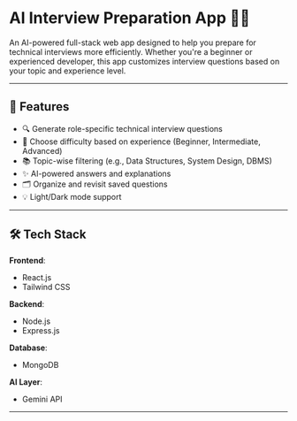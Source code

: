 # AI Interview Preparation App 🤖🎯

An AI-powered full-stack web app designed to help you prepare for technical interviews more efficiently. Whether you're a beginner or experienced developer, this app customizes interview questions based on your topic and experience level.

---

## 🚀 Features

- 🔍 Generate role-specific technical interview questions
- 🧠 Choose difficulty based on experience (Beginner, Intermediate, Advanced)
- 📚 Topic-wise filtering (e.g., Data Structures, System Design, DBMS)
- ✨ AI-powered answers and explanations
- 🗂️ Organize and revisit saved questions
- 💡 Light/Dark mode support

---

## 🛠 Tech Stack

**Frontend**:
- React.js
- Tailwind CSS

**Backend**:
- Node.js
- Express.js

**Database**:
- MongoDB

**AI Layer**:
- Gemini API 

---
